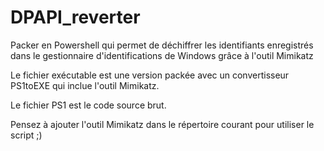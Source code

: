 # DPAPI_reverter
Packer en Powershell qui permet de déchiffrer les identifiants enregistrés dans le gestionnaire d'identifications de Windows grâce à l'outil Mimikatz




Le fichier exécutable est une version packée avec un convertisseur PS1toEXE qui inclue l'outil Mimikatz.

Le fichier PS1 est le code source brut.




Pensez à ajouter l'outil Mimikatz dans le répertoire courant pour utiliser le script ;)
